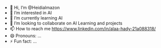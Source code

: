 - 👋 Hi, I’m @Heidialmazon
- 👀 I’m interested in AI
- 🌱 I’m currently learning AI
- 💞️ I’m looking to collaborate on AI Learning and projects
- 📫 How to reach me https://www.linkedin.com/in/alaa-hady-21a088318/
- 😄 Pronouns: ...
- ⚡ Fun fact: ...

<!---
Heidialmazon/Heidialmazon is a ✨ special ✨ repository because its `README.md` (this file) appears on your GitHub profile.
You can click the Preview link to take a look at your changes.
--->
